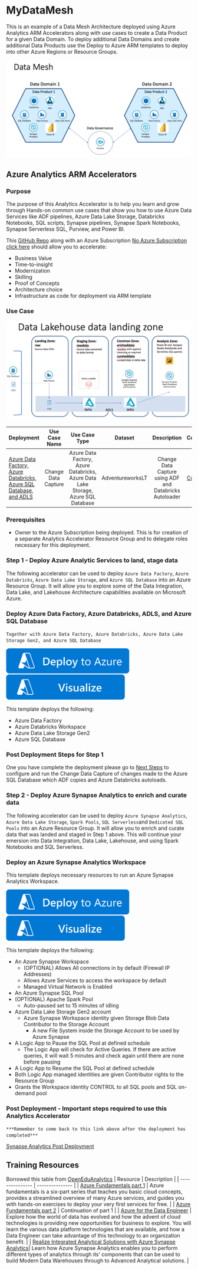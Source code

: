 # MyDataMesh
This is an example of a Data Mesh Architecture deployed using Azure Analytics ARM Accelerators along with use cases to create a Data Product for a given Data Domain.  To deploy additional Data Domains and create additional Data Products use the Deploy to Azure ARM templates to deploy into other Azure Regions or Resource Groups.

![datamesh](https://raw.githubusercontent.com/DataSnowman/MyDataMesh/main/images/datamesh.png)

## Azure Analytics ARM Accelerators

### Purpose

The purpose of this Analytics Accelerator is to help you learn and grow through Hands-on common use cases that show you how to use Azure Data Services like ADF pipelines, Azure Data Lake Storage, Databricks Notebooks, SQL scripts, Synapse pipelines, Synapse Spark Notebooks, Synapse Serverless SQL, Purview, and Power BI.

This [GitHub Repo](https://github.com/DataSnowman/MyDataMesh) along with an Azure Subscription [No Azure Subscription click here](https://azure.microsoft.com/en-us/free/) should allow you to accelerate:

* Business Value
* Time-to-insight
* Modernization
* Skilling
* Proof of Concepts
* Architecture choice
* Infrastructure as code for deployment via ARM template

### Use Case

![datalakehouse](https://raw.githubusercontent.com/DataSnowman/MyDataMesh/main/images/datalakehouse.png)

| Deployment | Use Case Name | Use Case Type | Dataset | Description | Code | Instruction Steps |
| :------------- | :----------: | :----------: | :----------: | :----------: | :----------: | :----------: |
| [Azure Data Factory, Azure Databricks, Azure SQL Database, and ADLS](https://github.com/DataSnowman/MyDataMesh#deploy-azure-data-factory-azure-databricks-adls-and-azure-sql-database) | Change Data Capture | Azure Data Factory, Azure Databricks, Azure Data Lake Storage, Azure SQL Database | AdventureworksLT | Change Data Capture using ADF and Databricks Autoloader | [Code](https://github.com/DataSnowman/MyDataMesh/tree/main/usecases/cdc/code) | [Steps](https://github.com/DataSnowman/MyDataMesh/tree/main/usecases/cdc/steps/usecasesteps.md) |

### Prerequisites

- Owner to the Azure Subscription being deployed. This is for creation of a separate Analytics Accelerator Resource Group and to delegate roles necessary for this deployment.

### Step 1 - Deploy Azure Analytic Services to land, stage data

The following accelerator can be used to deploy `Azure Data Factory`, `Azure Databricks`, `Azure Data Lake Storage`, and `Azure SQL Database` into an Azure Resource Group.  It will allow you to explore some of the Data Integration, Data Lake, and Lakehouse Architecture capabilities available on Microsoft Azure.  

### Deploy Azure Data Factory, Azure Databricks, ADLS, and Azure SQL Database

`Together with Azure Data Factory, Azure Databricks, Azure Data Lake Storage Gen2, and Azure SQL Database`

[![Deploy To Azure](https://raw.githubusercontent.com/Azure/azure-quickstart-templates/master/1-CONTRIBUTION-GUIDE/images/deploytoazure.svg?sanitize=true)](https://portal.azure.com/#create/Microsoft.Template/uri/https%3A%2F%2Fraw.githubusercontent.com%2FDataSnowman%2FMyDataMesh%2Fmain%2Fworkspace%2Fadb-workspace%2Fazuredeploy.json) [![Visualize](https://raw.githubusercontent.com/Azure/azure-quickstart-templates/master/1-CONTRIBUTION-GUIDE/images/visualizebutton.svg?sanitize=true)](http://armviz.io/#/?load=https%3A%2F%2Fraw.githubusercontent.com%2FDataSnowman%2FMyDataMesh%2Fmain%2Fworkspace%2Fadb-workspace%2Fazuredeploy.json)

This template deploys the following:

- Azure Data Factory
- Azure Databricks Workspace
- Azure Data Lake Storage Gen2
- Azure SQL Database

### Post Deployment Steps for Step 1

One you have complete the deployment please go to [Next Steps](https://github.com/DataSnowman/MyDataMesh/tree/main/usecases/cdc/steps/usecasesteps.md) to configure and run the Change Data Capture of changes made to the Azure SQL Database which ADF copies and Azure Databricks autoloads.

### Step 2 - Deploy Azure Synapse Analytics to enrich and curate data

The following accelerator can be used to deploy `Azure Synapse Analytics`, `Azure Data Lake Storage`, `Spark Pools`, `SQL Serverless`and `Dedicated SQL Pools` into an Azure Resource Group.  It will allow you to enrich and curate data that was landed and staged in Step 1 above.  This will continue your emersion into Data Integration, Data Lake, Lakehouse, and using Spark Notebooks and SQL Serverless.  

### Deploy an Azure Synapse Analytics Workspace

This template deploys necessary resources to run an Azure Synapse Analytics Workspace.

[![Deploy To Azure](https://raw.githubusercontent.com/Azure/azure-quickstart-templates/master/1-CONTRIBUTION-GUIDE/images/deploytoazure.svg?sanitize=true)](https://portal.azure.com/#create/Microsoft.Template/uri/https%3A%2F%2Fraw.githubusercontent.com%2FDataSnowman%2FMyDataMesh%2Fmain%2Fworkspace%2Fsynapse-workspace%2Fazuredeploy.json) [![Visualize](https://raw.githubusercontent.com/Azure/azure-quickstart-templates/master/1-CONTRIBUTION-GUIDE/images/visualizebutton.svg?sanitize=true)](http://armviz.io/#/?load=https%3A%2F%2Fraw.githubusercontent.com%2FDataSnowman%2FMyDataMesh%2Fmain%2Fworkspace%2Fsynapse-workspace%2Fazuredeploy.json)

This template deploys the following:

- An Azure Synapse Workspace
  - (OPTIONAL) Allows All connections in by default (Firewall IP Addresses)
  - Allows Azure Services to access the workspace by default
  - Managed Virtual Network is Enabled
- An Azure Synapse SQL Pool
- (OPTIONAL) Apache Spark Pool
  - Auto-paused set to 15 minutes of idling
- Azure Data Lake Storage Gen2 account
  - Azure Synapse Workspace identity given Storage Blob Data Contributor to the Storage Account
    - A new File System inside the Storage Account to be used by Azure Synapse
- A Logic App to Pause the SQL Pool at defined schedule
  - The Logic App will check for Active Queries. If there are active queries, it will wait 5 minutes and check again until there are none before pausing
- A Logic App to Resume the SQL Pool at defined schedule
- Both Logic App managed identities are given Contributor rights to the Resource Group
- Grants the Workspace identity CONTROL to all SQL pools and SQL on-demand pool

### Post Deployment - Important steps required to use this Analytics Accelerator

```***Remember to come back to this link above after the deployment has completed***```

[Synapse Analytics Post Deployment](https://github.com/DataSnowman/MyDataMesh/blob/main/usecases/enrichcurate/steps/postdeploy.md#post-deployment-steps)

## Training Resources
Borrowed this table from [OpenEduAnalytics](https://github.com/DataSnowman/OpenEduAnalytics/tree/main#readme)
| Resource | Description |
| --------------- | --------------- |
| [Azure Fundamentals part 1](https://docs.microsoft.com/en-us/learn/paths/az-900-describe-cloud-concepts/) | Azure fundamentals is a six-part series that teaches you basic cloud concepts, provides a streamlined overview of many Azure services, and guides you with hands-on exercises to deploy your very first services for free. | 
| [Azure Fundamentals part 2](https://docs.microsoft.com/en-us/learn/paths/az-900-describe-core-azure-services/) | Continuation of part 1 | 
| [Azure for the Data Engineer](https://docs.microsoft.com/en-us/learn/paths/azure-for-the-data-engineer/) | Explore how the world of data has evolved and how the advent of cloud technologies is providing new opportunities for business to explore. You will learn the various data platform technologies that are available, and how a Data Engineer can take advantage of this technology to an organization benefit. |
| [Realize Integrated Analytical Solutions with Azure Synapse Analytics](https://docs.microsoft.com/en-us/learn/paths/realize-integrated-analytical-solutions-with-azure-synapse-analytics/)| Learn how Azure Synapse Analytics enables you to perform different types of analytics through its’ components that can be used to build Modern Data Warehouses through to Advanced Analytical solutions. |
